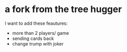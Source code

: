 # a fork from the tree hugger
I want to add these feautures:
  * more than 2 players/ game
  * sending cards back
  * change trump with joker
